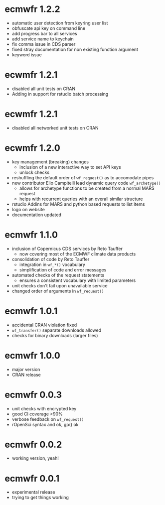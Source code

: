 # ecmwfr 1.2.2

* automatic user detection from keyring user list
* obfuscate api key on command line
* add progress bar to all services
* add service name to keychain
* fix comma issue in CDS parser
* fixed stray documentation for non existing function argument
* keyword issue

# ecwmfr 1.2.1

* disabled all unit tests on CRAN
* Adding in support for rstudio batch processing

# ecwmfr 1.2.1

* disabled all networked unit tests on CRAN

# ecwmfr 1.2.0

* key management (breaking) changes
  * inclusion of a new interactive way to set API keys
  * unlock checks
* reshuffling the default order of `wf_request()` as to accomodate pipes
* new contributor Elio Campitelli lead dynamic query code `wf_archetype()`
  * allows for archetype functions to be created from a normal MARS request
  * helps with recurrent queries with an overall similar structure
* rstudio Addins for MARS and python based requests to list items
* logo on website
* documentation updated

# ecmwfr 1.1.0

* inclusion of Copernicus CDS services by Reto Tauffer
  * now covering most of the ECMWF climate data products
* consolidation of code by Reto Tauffer
  * integration in `wf_*()` vocabulary
  * simplification of code and error messages
* automated checks of the request statements
  * ensures a consistent vocabulary with limited parameters
* unit checks don't fail upon unavailable service
* changed order of arguments in `wf_request()`

# ecmwfr 1.0.1

* accidental CRAN violation fixed
* `wf_transfer()` separate downloads allowed
* checks for binary downloads (larger files)

# ecmwfr 1.0.0

* major version
* CRAN release

# ecmwfr 0.0.3

* unit checks with encrypted key
* good CI coverage >90%
* verbose feedback on `wf_request()`
* rOpenSci syntax and ok, gp() ok

# ecmwfr 0.0.2

* working version, yeah!

# ecmwfr 0.0.1

* experimental release
* trying to get things working
